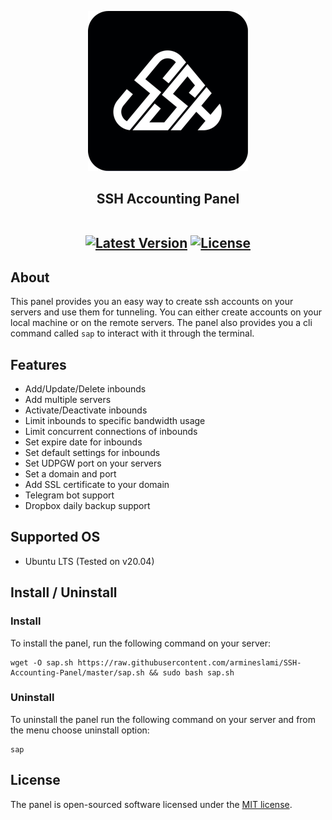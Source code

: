 <p align="center"><a href=""><img src="https://raw.githubusercontent.com/armineslami/SSH-Accounting-Panel/master/public/img/icon-512x512.png" width="256" alt="Logo"></a></p>

<h2 align="center">
SSH Accounting Panel
<br/>
<br/>
<p>
<a href=""><img src="https://img.shields.io/badge/v3.2.0-blue?label=release" alt="Latest Version"></a>
<a href=""><img src="https://img.shields.io/badge/MIT-%2397ca00?label=licence" alt="License"></a>
</p>
</h2>



## About

This panel provides you an easy way to create ssh accounts on your servers and use them for tunneling.
You can either create accounts on your local machine or on the remote servers. The panel also provides you
a cli command called `sap` to interact with it through the terminal.

## Features

- Add/Update/Delete inbounds
- Add multiple servers
- Activate/Deactivate inbounds
- Limit inbounds to specific bandwidth usage
- Limit concurrent connections of inbounds
- Set expire date for inbounds
- Set default settings for inbounds
- Set UDPGW port on your servers
- Set a domain and port
- Add SSL certificate to your domain
- Telegram bot support
- Dropbox daily backup support

## Supported OS

- Ubuntu LTS (Tested on v20.04)

## Install / Uninstall

### Install
To install the panel, run the following command on your server:
```
wget -O sap.sh https://raw.githubusercontent.com/armineslami/SSH-Accounting-Panel/master/sap.sh && sudo bash sap.sh
```

### Uninstall
To uninstall the panel run the following command on your server and from the menu choose uninstall option:
```
sap
```

## License

The panel is open-sourced software licensed under the [MIT license](https://opensource.org/licenses/MIT).
